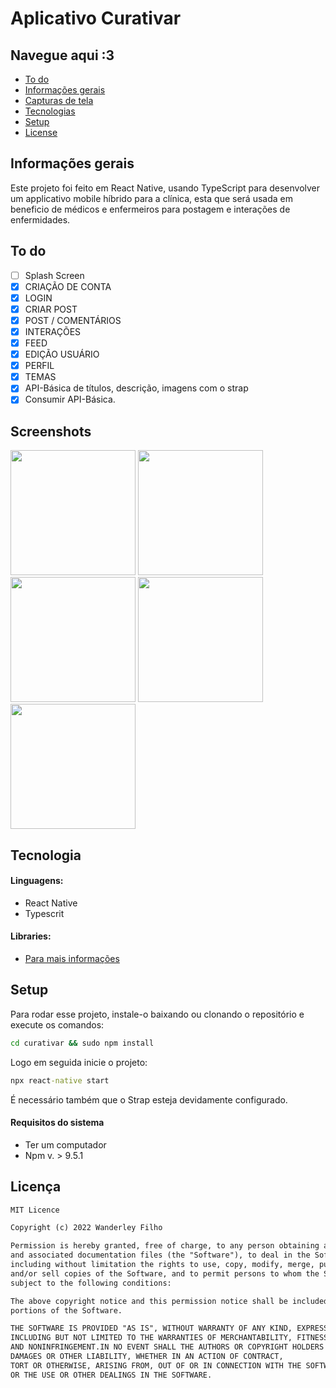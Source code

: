 
# Aplicativo Curativar

## Navegue aqui :3

* [To do](#to-do)
* [Informações gerais](#informações-gerais)
* [Capturas de tela](#screenshots)
* [Tecnologias](#tecnologia)
* [Setup](#setup)
* [License](#license)

## Informações gerais

Este projeto foi feito em React Native, usando TypeScript para desenvolver um applicativo mobile híbrido para a clínica, esta que será usada em beneficio de médicos e enfermeiros para postagem e interações de enfermidades.

## To do

- [ ] Splash Screen
- [x] CRIAÇÃO DE CONTA
- [x] LOGIN
- [x] CRIAR POST
- [x] POST / COMENTÁRIOS
- [x] INTERAÇÕES
- [x] FEED
- [x] EDIÇÃO USUÁRIO
- [x] PERFIL
- [x] TEMAS
- [x] API-Básica de títulos, descrição, imagens com o strap
- [x] Consumir API-Básica.

## Screenshots

<p float="left">
 <img src="images/0.gif" width="200" />
  <img src="images/1.gif" width="200" /> 
  <img src="images/2.gif" width="200" />
  <img src="images/2.gif" width="200" />
  <img src="images/2.gif" width="200" />
</p>

## Tecnologia

#### Linguagens:

- React Native 
- Typescrit

#### Libraries:
* [Para mais informações](https://github.com/derleymad/projeto-app-native/blob/main/curativar/package.json)

## Setup

Para rodar esse projeto, instale-o baixando ou clonando o repositório e execute os comandos:
```cmd
cd curativar && sudo npm install
```
Logo em seguida inicie o projeto: 
```cmd
npx react-native start
```

É necessário também que o Strap esteja devidamente configurado.

#### Requisitos do sistema 

- Ter um computador
- Npm v. > 9.5.1

## Licença

```html
MIT Licence 

Copyright (c) 2022 Wanderley Filho

Permission is hereby granted, free of charge, to any person obtaining a copy of this software
and associated documentation files (the "Software"), to deal in the Software without restriction,
including without limitation the rights to use, copy, modify, merge, publish, distribute, sublicense,
and/or sell copies of the Software, and to permit persons to whom the Software is furnished to do so, 
subject to the following conditions:

The above copyright notice and this permission notice shall be included in all copies or substantial 
portions of the Software.

THE SOFTWARE IS PROVIDED "AS IS", WITHOUT WARRANTY OF ANY KIND, EXPRESS OR IMPLIED, 
INCLUDING BUT NOT LIMITED TO THE WARRANTIES OF MERCHANTABILITY, FITNESS FOR A PARTICULAR PURPOSE
AND NONINFRINGEMENT.IN NO EVENT SHALL THE AUTHORS OR COPYRIGHT HOLDERS BE LIABLE FOR ANY CLAIM,
DAMAGES OR OTHER LIABILITY, WHETHER IN AN ACTION OF CONTRACT,
TORT OR OTHERWISE, ARISING FROM, OUT OF OR IN CONNECTION WITH THE SOFTWARE
OR THE USE OR OTHER DEALINGS IN THE SOFTWARE.
```
